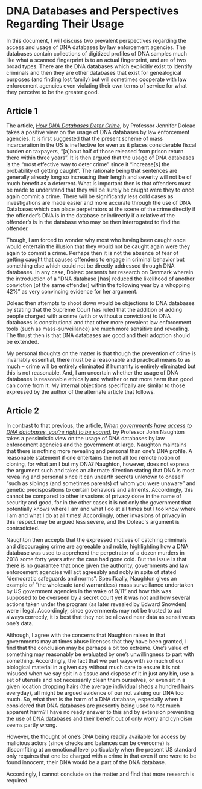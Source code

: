 # DNA Databases and Perspectives Regarding Their Usage

In this document, I will discuss two prevalent perspectives regarding the access and usage of DNA databases by law enforcement agencies. The databases contain collections of digitized profiles of DNA samples much like what a scanned fingerprint is to an actual fingerprint, and are of two broad types. There are the DNA databases which explicitly exist to identify criminals and then they are other databases that exist for genealogical purposes (and finding lost family) but will sometimes cooperate with law enforcement agencies even violating their own terms of service for what they perceive to be the greater good.

## Article 1
The article, [_How DNA Databases Deter Crime_](https://www.bloomberg.com/opinion/articles/2021-02-01/dna-databases-are-better-crime-deterrent-than-long-prison-time), by Professor Jennifer Doleac takes a positive view on the usage of DNA databases by law enforcement agencies. It is first suggested that the present scheme of mass incarceration in the US is ineffective for even as it places considerable fiscal burden on taxpayers, “[a]bout half of those released from prison return there within three years”. It is then argued that the usage of DNA databases is the “most effective way to deter crime” since it “increase[s] the probability of getting caught”. The rationale being that sentences are generally already long so increasing their length and severity will not be of much benefit as a deterrent. What is important then is that offenders must be made to understand that they will be surely be caught were they to once again commit a crime. There will be significantly less cold cases as investigations are made easier and more accurate through the use of DNA Databases which can place perpetrators at the scene of the crime directly if the offender’s DNA is in the database or indirectly if a relative of the offender’s is in the database who may be then interrogated to find the offender. 

Though, I am forced to wonder why most who having been caught once would entertain the illusion that they would not be caught again were they again to commit a crime. Perhaps then it is not the absence of fear of getting caught that causes offenders to engage in criminal behavior but something else which could not be directly addressed through DNA databases. In any case, Doleac presents her research on Denmark wherein the introduction of a “DNA database [has] reduced the likelihood of another conviction [of the same offender] within the following year by a whopping 42%” as very convincing evidence for her argument.

Doleac then attempts to shoot down would be objections to DNA databases by stating that the Supreme Court has ruled that the addition of adding people charged with a crime (with or without a conviction) to DNA databases is constitutional and that other more prevalent law enforcement tools (such as mass-surveillance) are much more sensitive and revealing. The thrust then is that DNA databases are good and their adoption should be extended. 

My personal thoughts on the matter is that though the prevention of crime is invariably essential, there must be a reasonable and practical means to as much – crime will be entirely eliminated if humanity is entirely eliminated but this is not reasonable. And, I am uncertain whether the usage of DNA databases is reasonable ethically and whether or not more harm than good can come from it. My internal objections specifically are similar to those expressed by the author of the alternate article that follows. 

## Article 2

In contrast to that previous, the article, [_When governments have access to DNA databases, you’re right to be scared_](https://www.theguardian.com/commentisfree/2019/nov/09/when-governments-have-access-to-dna-databases-youre-right-to-be-scared#comment-135293814), by Professor John Naughton takes a pessimistic view on the usage of DNA databases by law enforcement agencies and the government at large. Naughton maintains that there is nothing more revealing and personal than one’s DNA profile. A reasonable statement if one entertains the not all too remote notion of cloning, for what am I but my DNA? Naughton, however, does not express the argument such and takes an alternate direction stating that DNA is most revealing and personal since it can unearth secrets unknown to oneself “such as siblings (and sometimes parents) of whom you were unaware” and genetic predispositions to certain behaviors and ailments. Accordingly, this cannot be compared to other invasions of privacy done in the name of security and good, for in the other cases it is not only the government that potentially knows where I am and what I do at all times but I too know where I am and what I do at all times! Accordingly, other invasions of privacy in this respect may be argued less severe, and the Doleac's argument is contradicted.

Naughton then accepts that the expressed motives of catching criminals and discouraging crime are agreeable and noble, highlighting how a DNA database was used to apprehend the perpetrator of a dozen murders in 2018 some forty years after the case had gone cold. But the issue is that there is no guarantee that once given the authority, governments and law enforcement agencies will act agreeably and nobly in spite of stated “democratic safeguards and norms”. Specifically, Naughton gives an example of “the wholesale (and warrantless) mass surveillance undertaken by US government agencies in the wake of 9/11” and how this was supposed to be overseen by a secret court yet it was not and how several actions taken under the program (as later revealed by Edward Snowden) were illegal. Accordingly, since governments may not be trusted to act always correctly, it is best that they not be allowed near data as sensitive as one’s data.

Although, I agree with the concerns that Naughton raises in that governments may at times abuse licenses that they have been granted, I find that the conclusion may be perhaps a bit too extreme. One’s value of something may reasonably be evaluated by one’s unwillingness to part with something. Accordingly, the fact that we part ways with so much of our biological material in a given day without much care to ensure it is not misused when we say spit in a tissue and dispose of it in just any bin, use a set of utensils and not necessarily clean them ourselves, or even sit in a given location dropping hairs (the average individual sheds a hundred hairs everyday), all might be argued evidence of our not valuing our DNA too much. So, what then is the harm of a DNA database, especially when it considered that DNA databases are presently being used to not much apparent harm? I have no ready answer to this and by extension preventing the use of DNA databases and their benefit out of only worry and cynicism seems partly wrong.

However, the thought of one’s DNA being readily available for access by malicious actors (since checks and balances can be overcome) is discomfiting at an emotional level particularly when the present US standard only requires that one be charged with a crime in that even if one were to be found innocent, their DNA would be a part of the DNA database.

Accordingly, I cannot conclude on the matter and find that more research is required.
